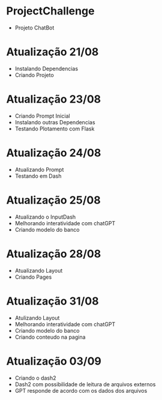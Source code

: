 # ProjectChallenge

* Projeto ChatBot

# Atualização 21/08

* Instalando Dependencias
* Criando Projeto

# Atualização 23/08

* Criando Prompt Inicial
* Instalando outras Dependencias
* Testando Plotamento com Flask

# Atualização 24/08

* Atualizando Prompt
* Testando em Dash

# Atualização 25/08

* Atualizando o InputDash
* Melhorando interatividade com chatGPT
* Criando modelo do banco

# Atualização 28/08

* Atualizando Layout
* Criando Pages

# Atualização 31/08

* Atulizando Layout
* Melhorando interatividade com chatGPT
* Criando modelo do banco
* Criando conteudo na pagina

# Atualização 03/09

* Criando o dash2
* Dash2 com possibilidade de leitura de arquivos externos
* GPT responde de acordo com os dados dos arquivos
